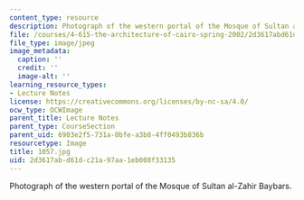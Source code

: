 ```yaml
---
content_type: resource
description: Photograph of the western portal of the Mosque of Sultan al-Zahir Baybars.
file: /courses/4-615-the-architecture-of-cairo-spring-2002/2d3617abd61dc21a97aa1eb008f33135_1057.jpg
file_type: image/jpeg
image_metadata:
  caption: ''
  credit: ''
  image-alt: ''
learning_resource_types:
- Lecture Notes
license: https://creativecommons.org/licenses/by-nc-sa/4.0/
ocw_type: OCWImage
parent_title: Lecture Notes
parent_type: CourseSection
parent_uid: 6903e2f5-731a-0bfe-a3b8-4ff0493b836b
resourcetype: Image
title: 1057.jpg
uid: 2d3617ab-d61d-c21a-97aa-1eb008f33135
---
```

Photograph of the western portal of the Mosque of Sultan al-Zahir Baybars.